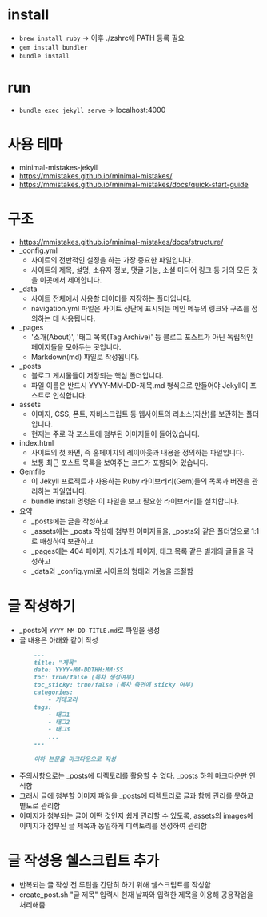 # install

- `brew install ruby` -> 이후 ./zshrc에 PATH 등록 필요
- `gem install bundler`
- `bundle install`

# run

- `bundle exec jekyll serve` -> localhost:4000

# 사용 테마

- minimal-mistakes-jekyll
- https://mmistakes.github.io/minimal-mistakes/
- https://mmistakes.github.io/minimal-mistakes/docs/quick-start-guide

# 구조

- https://mmistakes.github.io/minimal-mistakes/docs/structure/
- _config.yml
    - 사이트의 전반적인 설정을 하는 가장 중요한 파일입니다. 
    - 사이트의 제목, 설명, 소유자 정보, 댓글 기능, 소셜 미디어 링크 등 거의 모든 것을 이곳에서 제어합니다.
- _data
    - 사이트 전체에서 사용할 데이터를 저장하는 폴더입니다. 
    - navigation.yml 파일은 사이트 상단에 표시되는 메인 메뉴의 링크와 구조를 정의하는 데 사용됩니다.
- _pages
    - '소개(About)', '태그 목록(Tag Archive)' 등 블로그 포스트가 아닌 독립적인 페이지들을 모아두는 곳입니다. 
    - Markdown(md) 파일로 작성됩니다.
- _posts
    - 블로그 게시물들이 저장되는 핵심 폴더입니다.
    - 파일 이름은 반드시 YYYY-MM-DD-제목.md 형식으로 만들어야 Jekyll이 포스트로 인식합니다.
- assets
    - 이미지, CSS, 폰트, 자바스크립트 등 웹사이트의 리소스(자산)를 보관하는 폴더입니다. 
    - 현재는 주로 각 포스트에 첨부된 이미지들이 들어있습니다.
- index.html
    - 사이트의 첫 화면, 즉 홈페이지의 레이아웃과 내용을 정의하는 파일입니다. 
    - 보통 최근 포스트 목록을 보여주는 코드가 포함되어 있습니다.
- Gemfile
    - 이 Jekyll 프로젝트가 사용하는 Ruby 라이브러리(Gem)들의 목록과 버전을 관리하는 파일입니다. 
    - bundle install 명령은 이 파일을 보고 필요한 라이브러리를 설치합니다.
- 요약
    - _posts에는 글을 작성하고
    - _assets에는 _posts 작성에 첨부한 이미지들을, _posts와 같은 폴더명으로 1:1로 매칭하여 보관하고
    - _pages에는 404 페이지, 자기소개 페이지, 태그 목록 같은 별개의 글들을 작성하고
    - _data와 _config.yml로 사이트의 형태와 기능을 조절함

# 글 작성하기

- _posts에 `YYYY-MM-DD-TITLE.md`로 파일을 생성
- 글 내용은 아래와 같이 작성
    ```markdown
        ---
        title: "제목"
        date: YYYY-MM-DDTHH:MM:SS
        toc: true/false (목차 생성여부)
        toc_sticky: true/false (목차 측면에 sticky 여부)
        categories:
            - 카테고리
        tags:
            - 태그1
            - 태그2
            - 태그3
            ...
        ---
        
        이하 본문을 마크다운으로 작성
    ```
- 주의사항으로는 _posts에 디렉토리를 활용할 수 없다. _posts 하위 마크다운만 인식함
- 그래서 글에 첨부할 이미지 파일을 _posts에 디렉토리로 글과 함께 관리를 못하고 별도로 관리함
- 이미지가 첨부되는 글이 어떤 것인지 쉽게 관리할 수 있도록, assets의 images에 이미지가 첨부된 글 제목과 동일하게 디렉토리를 생성하여 관리함

# 글 작성용 쉘스크립트 추가

- 반복되는 글 작성 전 루틴을 간단히 하기 위해 쉘스크립트를 작성함
- create_post.sh "글 제목" 입력시 현재 날짜와 입력한 제목을 이용해 공용작업을 처리해줌